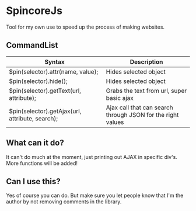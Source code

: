 # SpincoreJs
Tool for my own use to speed up the process of making websites.

## CommandList

| Syntax | Description |
|--|--|
| $pin(selector).attr(name, value); | Hides selected object |
| $pin(selector).hide(); | Hides selected object |
| $pin(selector).getText(url, attribute); | Grabs the text from url, super basic ajax |
| $pin(selector).getAjax(url, attribute, search); | Ajax call that can search through JSON for the right values |

## What can it do?
It can't do much at the moment, just printing out AJAX in specific div's. More functions will be added!

## Can I use this?
Yes of course you can do. But make sure you let people know that I'm the author by not removing comments in the library. 
